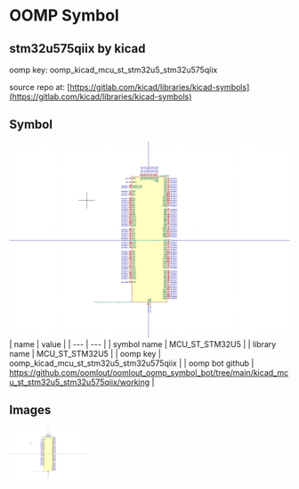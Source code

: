# OOMP Symbol  
## stm32u575qiix  by kicad  
  
oomp key: oomp_kicad_mcu_st_stm32u5_stm32u575qiix  
  
source repo at: [https://gitlab.com/kicad/libraries/kicad-symbols](https://gitlab.com/kicad/libraries/kicad-symbols)  
## Symbol  
  
[![working.png](working_600.png)](working.png)  
| name | value | 
| --- | --- | 
| symbol name | MCU_ST_STM32U5 | 
| library name | MCU_ST_STM32U5 | 
| oomp key | oomp_kicad_mcu_st_stm32u5_stm32u575qiix | 
| oomp bot github | https://github.com/oomlout/oomlout_oomp_symbol_bot/tree/main/kicad_mcu_st_stm32u5_stm32u575qiix/working | 
## Images  
  
[![working.png](working_140.png)](working.png)  
